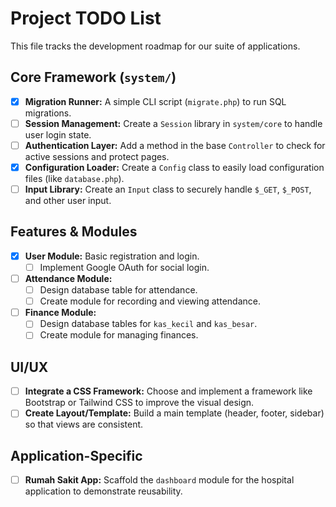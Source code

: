 # Project TODO List

This file tracks the development roadmap for our suite of applications.

## Core Framework (`system/`)

- [x] **Migration Runner:** A simple CLI script (`migrate.php`) to run SQL migrations.
- [ ] **Session Management:** Create a `Session` library in `system/core` to handle user login state.
- [ ] **Authentication Layer:** Add a method in the base `Controller` to check for active sessions and protect pages.
- [x] **Configuration Loader:** Create a `Config` class to easily load configuration files (like `database.php`).
- [ ] **Input Library:** Create an `Input` class to securely handle `$_GET`, `$_POST`, and other user input.

## Features & Modules

- [x] **User Module:** Basic registration and login.
    - [ ] Implement Google OAuth for social login.
- [ ] **Attendance Module:**
    - [ ] Design database table for attendance.
    - [ ] Create module for recording and viewing attendance.
- [ ] **Finance Module:**
    - [ ] Design database tables for `kas_kecil` and `kas_besar`.
    - [ ] Create module for managing finances.

## UI/UX

- [ ] **Integrate a CSS Framework:** Choose and implement a framework like Bootstrap or Tailwind CSS to improve the visual design.
- [ ] **Create Layout/Template:** Build a main template (header, footer, sidebar) so that views are consistent.

## Application-Specific

- [ ] **Rumah Sakit App:** Scaffold the `dashboard` module for the hospital application to demonstrate reusability.
